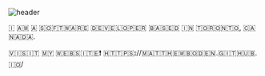 ![header](https://github.com/MatthewBoden/MatthewBoden/assets/50034384/20984ce8-42e4-49e8-bdef-675a10c267c4)

​🇮​ ​🇦​​🇲​ ​🇦​ ​🇸​​🇴​​🇫​​🇹​​🇼​​🇦​​🇷​​🇪​ ​🇩​​🇪​​🇻​​🇪​​🇱​​🇴​​🇵​​🇪​​🇷​ ​🇧​​🇦​​🇸​​🇪​​🇩​ ​🇮​​🇳​ ​🇹​​🇴​​🇷​​🇴​​🇳​​🇹​​🇴​, ​🇨​​🇦​​🇳​​🇦​​🇩​​🇦​.

​🇻​​🇮​​🇸​​🇮​​🇹​ ​🇲​​🇾​ ​🇼​​🇪​​🇧​​🇸​​🇮​​🇹​​🇪​❗ ​🇭​​🇹​​🇹​​🇵​​🇸​⦂//​🇲​​🇦​​🇹​​🇹​​🇭​​🇪​​🇼​​🇧​​🇴​​🇩​​🇪​​🇳​.​🇬​​🇮​​🇹​​🇭​​🇺​​🇧​.​🇮​​🇴​/
